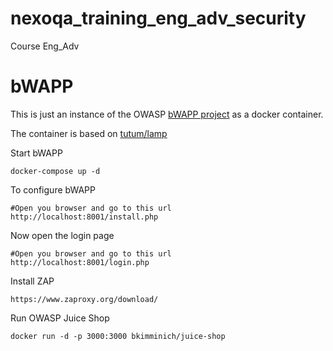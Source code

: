 # nexoqa_training_eng_adv_security
Course Eng_Adv

# bWAPP

This is just an instance of the OWASP [bWAPP project](http://www.itsecgames.com/) as a docker container.

The container is based on [tutum/lamp](https://hub.docker.com/r/tutum/lamp/)

Start bWAPP
```
docker-compose up -d
```

To configure bWAPP
```
#Open you browser and go to this url
http://localhost:8001/install.php
```

Now open the login page
```
#Open you browser and go to this url
http://localhost:8001/login.php
```

Install ZAP
```
https://www.zaproxy.org/download/
```

Run OWASP Juice Shop
```
docker run -d -p 3000:3000 bkimminich/juice-shop
```

